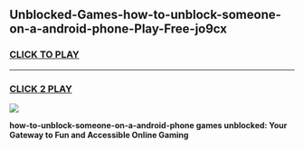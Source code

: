 
## Unblocked-Games-how-to-unblock-someone-on-a-android-phone-Play-Free-jo9cx
<h3>
<a href="https://premium76.site?title=how-to-unblock-someone-on-a-android-phone&ref=10A">CLICK TO PLAY</a></h3>
<hr>

<h3>
<a href="https://premium76.site?title=how-to-unblock-someone-on-a-android-phone&ref=10A">CLICK 2 PLAY</a>
  
</h3>

<a href="https://premium76.site?title=how-to-unblock-someone-on-a-android-phone&ref=10A"><img src="https://clearcache.store/games.png"></a>


**how-to-unblock-someone-on-a-android-phone games unblocked: Your Gateway to Fun and Accessible Online Gaming**
